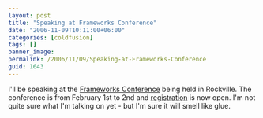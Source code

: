 ```yaml
---
layout: post
title: "Speaking at Frameworks Conference"
date: "2006-11-09T10:11:00+06:00"
categories: [coldfusion]
tags: []
banner_image: 
permalink: /2006/11/09/Speaking-at-Frameworks-Conference
guid: 1643
---
```


I'll be speaking at the <a href="http://www.frameworksconference.com/">Frameworks Conference</a> being held in Rockville. The conference is from February 1st to 2nd and <a href="https://secure.teratech.com/frameworks2007/pages/secure_registration.cfm">registration</a> is now open. I'm not quite sure what I'm talking on yet - but I'm sure it will smell like glue.